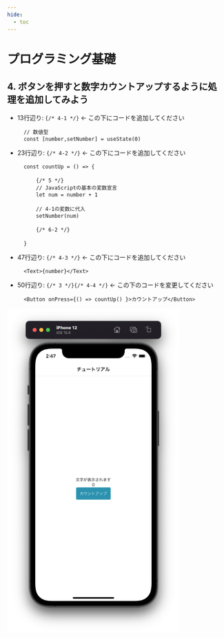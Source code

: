 ```yaml
---
hide:
  - toc
---
```

# <i class="fa fa-arrow-circle-right" aria-hidden="true"></i> プログラミング基礎

## 4. ボタンを押すと数字カウントアップするように処理を追加してみよう

- 13行辺り: ``{/* 4-1 */}``	← この下にコードを追加してください
  

        // 数値型
        const [number,setNumber] = useState(0)


- 23行辺り: ``{/* 4-2 */}``	← この下にコードを追加してください
  

        const countUp = () => {

            {/* 5 */}
            // JavaScriptの基本の変数宣言
            let num = number + 1

            // 4-1の変数に代入
            setNumber(num)

            {/* 6-2 */}
            
        }


- 47行辺り: ``{/* 4-3 */}``	← この下にコードを追加してください
  

        <Text>{number}</Text>


- 50行辺り: ``{/* 3 */}{/* 4-4 */}``	← この下のコードを変更してください
  

        <Button onPress={() => countUp() }>カウントアップ</Button>


<img src="../../../images/プログラミング基礎/プログラミング基礎_1_06.png" width=400 ></img>

